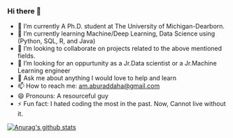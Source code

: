 ### Hi there 👋


- 🔭 I’m currently A Ph.D. student at The University of Michigan-Dearborn. 
- 🌱 I’m currently learning Machine/Deep Learning, Data Science using (Python, SQL, R, and Java) 
- 👯 I’m looking to collaborate on projects related to the above mentioned fields.
- 🤔 I’m looking for an oppurtunity as a Jr.Data scientist or a Jr.Machine Learning engineer
- 💬 Ask me about anything I would love to help and learn
- 📫 How to reach me: am.aburaddaha@gmail.com
- 😄 Pronouns: A resourceful guy
- ⚡ Fun fact: I hated coding the most in the past. Now, Cannot live without it.


[![Anurag's github stats](https://github-readme-stats.vercel.app/api?username=malekaburaddaha&count_private=true&show_icons=true&theme=midnight-purple)](https://github.com/anuraghazra/github-readme-stats)



